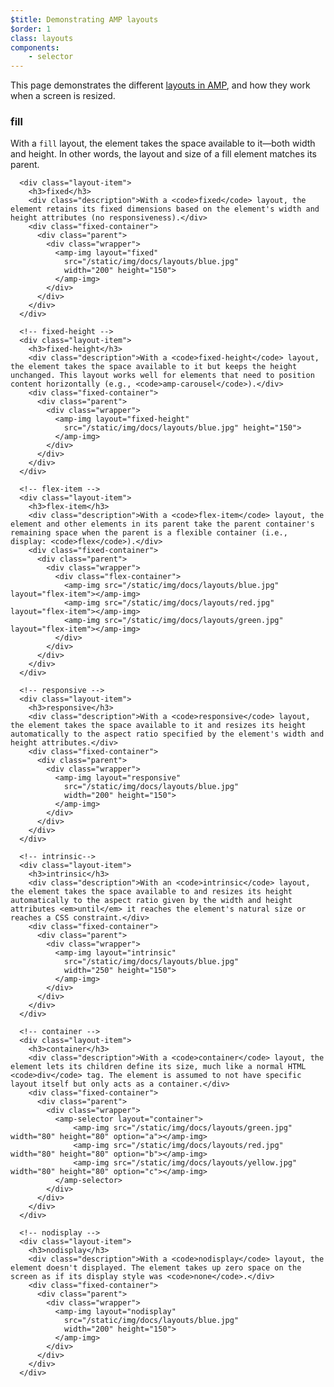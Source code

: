 ```yaml
---
$title: Demonstrating AMP layouts
$order: 1
class: layouts
components:
    - selector
---
```


This page demonstrates the different [layouts in AMP](https://www.ampproject.org/docs/design/amp-html-layout#layout), and how they work when a screen is resized.
 
<div class="layouts">

  <!-- fill -->
  <div class="layout-item">
    <h3>fill</h3>
     <div class="description">With a <code>fill</code> layout, the element takes the space available to it—both width and height. In other words, the layout and size of a fill element matches its parent.</div>
    <div class="fixed-container">
      <div class="parent">
        <div class="wrapper">
            <amp-img layout="fill" src="/static/img/docs/layouts/blue.jpg"></amp-img>
        </div>
      </div>
    </div>
  </div>

 <!-- fixed -->
      <div class="layout-item">
        <h3>fixed</h3> 
        <div class="description">With a <code>fixed</code> layout, the element retains its fixed dimensions based on the element's width and height attributes (no responsiveness).</div>
        <div class="fixed-container">
          <div class="parent">
            <div class="wrapper">
              <amp-img layout="fixed"
                src="/static/img/docs/layouts/blue.jpg"
                width="200" height="150">
              </amp-img>
            </div>
          </div>
        </div>
      </div>

      <!-- fixed-height -->
      <div class="layout-item">
        <h3>fixed-height</h3>
        <div class="description">With a <code>fixed-height</code> layout, the element takes the space available to it but keeps the height unchanged. This layout works well for elements that need to position content horizontally (e.g., <code>amp-carousel</code>).</div>
        <div class="fixed-container">
          <div class="parent">
            <div class="wrapper">
              <amp-img layout="fixed-height"
                src="/static/img/docs/layouts/blue.jpg" height="150">
              </amp-img>
            </div>
          </div>
        </div>
      </div>

      <!-- flex-item -->
      <div class="layout-item">
        <h3>flex-item</h3> 
        <div class="description">With a <code>flex-item</code> layout, the element and other elements in its parent take the parent container's remaining space when the parent is a flexible container (i.e., display: <code>flex</code>).</div>
        <div class="fixed-container">
          <div class="parent">
            <div class="wrapper">
              <div class="flex-container">
                <amp-img src="/static/img/docs/layouts/blue.jpg" layout="flex-item"></amp-img>
                <amp-img src="/static/img/docs/layouts/red.jpg" layout="flex-item"></amp-img>
                <amp-img src="/static/img/docs/layouts/green.jpg" layout="flex-item"></amp-img>
              </div>
            </div>
          </div>
        </div>
      </div>

      <!-- responsive -->
      <div class="layout-item">
        <h3>responsive</h3>
        <div class="description">With a <code>responsive</code> layout, the element takes the space available to it and resizes its height automatically to the aspect ratio specified by the element's width and height attributes.</div>
        <div class="fixed-container">
          <div class="parent">
            <div class="wrapper">
              <amp-img layout="responsive"
                src="/static/img/docs/layouts/blue.jpg"
                width="200" height="150">
              </amp-img>
            </div>
          </div>
        </div>
      </div>

      <!-- intrinsic-->
      <div class="layout-item">
        <h3>intrinsic</h3> 
        <div class="description">With an <code>intrinsic</code> layout, the element takes the space available to and resizes its height automatically to the aspect ratio given by the width and height attributes <em>until</em> it reaches the element's natural size or reaches a CSS constraint.</div>
        <div class="fixed-container">
          <div class="parent">
            <div class="wrapper">
              <amp-img layout="intrinsic"
                src="/static/img/docs/layouts/blue.jpg"
                width="250" height="150">
              </amp-img>
            </div>
          </div>
        </div>
      </div>

      <!-- container -->
      <div class="layout-item">
        <h3>container</h3> 
        <div class="description">With a <code>container</code> layout, the element lets its children define its size, much like a normal HTML <code>div</code> tag. The element is assumed to not have specific layout itself but only acts as a container.</div>
        <div class="fixed-container">
          <div class="parent">
            <div class="wrapper">
              <amp-selector layout="container">
                  <amp-img src="/static/img/docs/layouts/green.jpg" width="80" height="80" option="a"></amp-img>
                  <amp-img src="/static/img/docs/layouts/red.jpg" width="80" height="80" option="b"></amp-img>
                  <amp-img src="/static/img/docs/layouts/yellow.jpg" width="80" height="80" option="c"></amp-img>
              </amp-selector>
            </div>
          </div>
        </div>
      </div>

      <!-- nodisplay -->
      <div class="layout-item">
        <h3>nodisplay</h3>
        <div class="description">With a <code>nodisplay</code> layout, the element doesn't displayed. The element takes up zero space on the screen as if its display style was <code>none</code>.</div>
        <div class="fixed-container">
          <div class="parent">
            <div class="wrapper">
              <amp-img layout="nodisplay"
                src="/static/img/docs/layouts/blue.jpg"
                width="200" height="150">
              </amp-img>
            </div>
          </div>
        </div>
      </div>

</div>